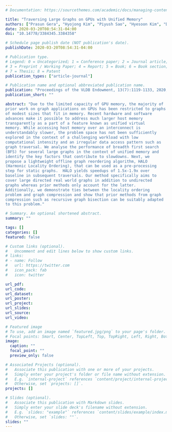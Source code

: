 ```yaml
---
# Documentation: https://sourcethemes.com/academic/docs/managing-content/

title: "Traversing Large Graphs on GPUs with Unified Memory"
authors: ["Prasun Gera", "Hyojong Kim", "Piyush Sao", "Hyesoon Kim", "David Bader"]
date: 2020-03-20T08:54:31-04:00
doi: "10.14778/3384345.3384358"

# Schedule page publish date (NOT publication's date).
publishDate: 2020-03-20T08:54:31-04:00

# Publication type.
# Legend: 0 = Uncategorized; 1 = Conference paper; 2 = Journal article;
# 3 = Preprint / Working Paper; 4 = Report; 5 = Book; 6 = Book section;
# 7 = Thesis; 8 = Patent
publication_types: ["article-journal"]

# Publication name and optional abbreviated publication name.
publication: "Proceedings of the VLDB Endowment, 13(7):1119-1133, 2020,"
publication_short: ""

abstract: "Due to the limited capacity of GPU memory, the majority of
prior work on graph applications on GPUs has been restricted to graphs
of modest sizes that fit in memory. Recent hardware and software
advances make it possible to address much larger host memory
transparently as a part of a feature known as unified virtual
memory. While accessing host memory over an interconnect is
understandably slower, the problem space has not been sufficiently
explored in the context of a challenging workload with low
computational intensity and an irregular data access pattern such as
graph traversal. We analyse the performance of breadth first search
(BFS) for several large graphs in the context of unified memory and
identify the key factors that contribute to slowdowns. Next, we
propose a lightweight offline graph reordering algorithm, HALO
(Harmonic Locality Ordering), that can be used as a pre-processing
step for static graphs.  HALO yields speedups of 1.5x-1.9x over
baseline in subsequent traversals. Our method specifically aims to
cover large directed real world graphs in addition to undirected
graphs whereas prior methods only account for the latter.
Additionally, we demonstrate ties between the locality ordering
problem and graph compression and show that prior methods from graph
compression such as recursive graph bisection can be suitably adapted
to this problem."

# Summary. An optional shortened abstract.
summary: ""

tags: []
categories: []
featured: false

# Custom links (optional).
#   Uncomment and edit lines below to show custom links.
# links:
# - name: Follow
#   url: https://twitter.com
#   icon_pack: fab
#   icon: twitter

url_pdf:
url_code:
url_dataset:
url_poster:
url_project:
url_slides:
url_source:
url_video:

# Featured image
# To use, add an image named `featured.jpg/png` to your page's folder. 
# Focal points: Smart, Center, TopLeft, Top, TopRight, Left, Right, BottomLeft, Bottom, BottomRight.
image:
  caption: ""
  focal_point: ""
  preview_only: false

# Associated Projects (optional).
#   Associate this publication with one or more of your projects.
#   Simply enter your project's folder or file name without extension.
#   E.g. `internal-project` references `content/project/internal-project/index.md`.
#   Otherwise, set `projects: []`.
projects: []

# Slides (optional).
#   Associate this publication with Markdown slides.
#   Simply enter your slide deck's filename without extension.
#   E.g. `slides: "example"` references `content/slides/example/index.md`.
#   Otherwise, set `slides: ""`.
slides: ""
---
```


